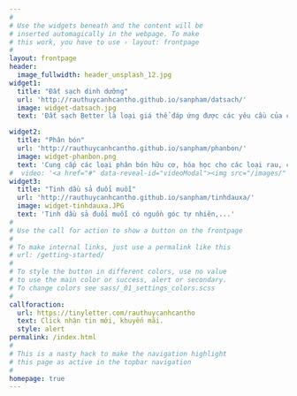 ```yaml
---
#
# Use the widgets beneath and the content will be
# inserted automagically in the webpage. To make
# this work, you have to use › layout: frontpage
#
layout: frontpage
header:
  image_fullwidth: header_unsplash_12.jpg
widget1:
  title: "Đất sạch dinh dưỡng"
  url: 'http://rauthuycanhcantho.github.io/sanpham/datsach/'
  image: widget-datsach.jpg
  text: 'Đất sạch Better là loại giá thể đáp ứng được các yêu cầu của cây trồng và phù hợp với thị hiếu của người tiêu dùng (không mùi, đa dạng, an toàn, bao bì đẹp, giá cả phải chăng…). Đất sạch Better là loại giá thể trồng cây rất hiệu quả. Đất sạch Better chứa cân đối các chất đa lượng, trung lượng, và vi lượng cho từng loại cây trồng.'

widget2:
  title: "Phân bón"
  url: 'http://rauthuycanhcantho.github.io/sanpham/phanbon/'
  image: widget-phanbon.png
  text: 'Cung cấp các loại phân bón hữu cơ, hóa học cho các loại rau, cây ăn trái,...'
#  video: '<a href="#" data-reveal-id="videoModal"><img src="/images/" width="302" height="182" alt=""/></a>'
widget3:
  title: "Tinh dầu sả đuổi muỗi"
  url: 'http://rauthuycanhcantho.github.io/sanpham/tinhdauxa/'
  image: widget-tinhdauxa.JPG
  text: 'Tinh dầu sả đuổi muỗi có nguồn góc tự nhiên,...'
#
# Use the call for action to show a button on the frontpage
#
# To make internal links, just use a permalink like this
# url: /getting-started/
#
# To style the button in different colors, use no value
# to use the main color or success, alert or secondary.
# To change colors see sass/_01_settings_colors.scss
#
callforaction:
  url: https://tinyletter.com/rauthuycanhcantho
  text: Click nhận tin mới, khuyến mãi.
  style: alert
permalink: /index.html
#
# This is a nasty hack to make the navigation highlight
# this page as active in the topbar navigation
#
homepage: true
---
```

